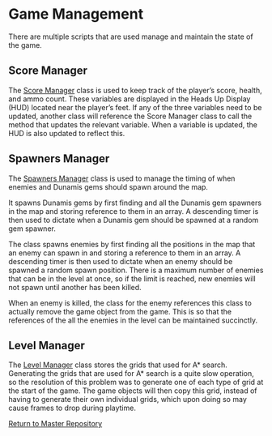 # Game Management
There are multiple scripts that are used manage and maintain the state of the game.

## Score Manager
The [Score Manager](https://cseegit.essex.ac.uk/ce301_2020/ce301_craig_jamal/-/blob/master/Unity%20CE301/Capstone%20Project/Assets/Scripts/ScoreManager.cs) class is used to keep track of the player’s score, health, and ammo count. These variables are displayed in the Heads Up Display (HUD) located near the player’s feet. If any of the three variables need to be updated, another class will reference the Score Manager class to call the method that updates the relevant variable. When a variable is updated, the HUD is also updated to reflect this.

## Spawners Manager
The [Spawners Manager](https://cseegit.essex.ac.uk/ce301_2020/ce301_craig_jamal/-/blob/master/Unity%20CE301/Capstone%20Project/Assets/Scripts/SpawnersManager.cs) class is used to manage the timing of when enemies and Dunamis gems should spawn around the map.   

It spawns Dunamis gems by first finding and all the Dunamis gem spawners in the map and storing reference to them in an array. A descending timer is then used to dictate when a Dunamis gem should be spawned at a random gem spawner.    

The class spawns enemies by first finding all the positions in the map that an enemy can spawn in and storing a reference to them in an array. A descending timer is then used to dictate when an enemy should be spawned a random spawn position. There is a maximum number of enemies that can be in the level at once, so if the limit is reached, new enemies will not spawn until another has been killed. 

When an enemy is killed, the class for the enemy references this class to actually remove the game object from the game. This is so that the references of the all the enemies in the level can be maintained succinctly.  

## Level Manager
The [Level Manager](https://cseegit.essex.ac.uk/ce301_2020/ce301_craig_jamal/-/blob/master/Unity%20CE301/Capstone%20Project/Assets/Scripts/LevelManager.cs) class stores the grids that used for A* search. Generating the grids that are used for A* search is a quite slow operation, so the resolution of this problem was to generate one of each type of grid at the start of the game. The game objects will then copy this grid, instead of having to generate their own individual grids, which upon doing so may cause frames to drop during playtime.  


[Return to Master Repository](https://cseegit.essex.ac.uk/ce301_2020/ce301_craig_jamal/-/tree/master)
